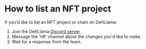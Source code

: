 # How to list an NFT project

If you'd like to list an NFT project or chain on DefiLlama:

1. Join the DefiLlama [Discord server](https://discord.defillama.com/).
2. Message the 'nft' channel about the changes you'd like to make.
3. Wait for a response from the team.
